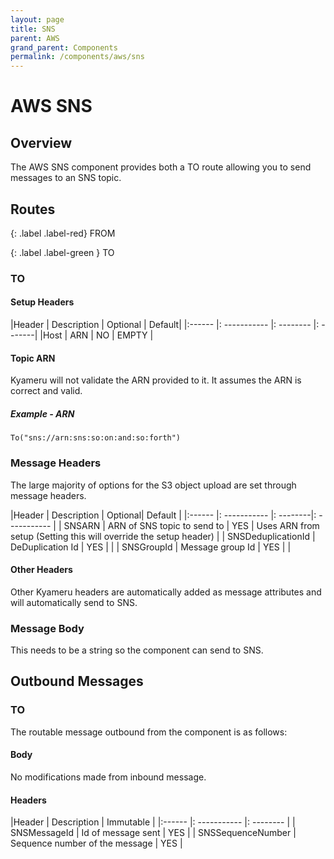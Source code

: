 ```yaml
---
layout: page
title: SNS
parent: AWS
grand_parent: Components
permalink: /components/aws/sns
---
```


# AWS SNS
## Overview

The AWS SNS component provides both a TO route allowing you to send messages to an SNS topic.


## Routes

{: .label .label-red}
FROM

{: .label .label-green }
TO

### TO

#### Setup Headers

|Header | Description | Optional | Default|
|:------ |: ----------- |: -------- |: -------|
|Host | ARN | NO | EMPTY |

#### Topic ARN

Kyameru will not validate the ARN provided to it. It assumes the ARN is correct and valid.

##### Example - ARN
```
To("sns://arn:sns:so:on:and:so:forth")
```

### Message Headers
The large majority of options for the S3 object upload are set through message headers.

|Header | Description | Optional| Default |
|:------ |: ----------- |: --------|: ----------- |
| SNSARN | ARN of SNS topic to send to | YES | Uses ARN from setup (Setting this will override the setup header) |
| SNSDeduplicationId | DeDuplication Id | YES | |
| SNSGroupId | Message group Id | YES | |

#### Other Headers

Other Kyameru headers are automatically added as message attributes and will automatically send to SNS.

### Message Body

This needs to be a string so the component can send to SNS.

## Outbound Messages
### TO

The routable message outbound from the component is as follows:

#### Body

No modifications made from inbound message.

#### Headers

|Header | Description | Immutable |
|:------ |: ----------- |: -------- |
| SNSMessageId | Id of message sent | YES |
| SNSSequenceNumber | Sequence number of the message | YES |

